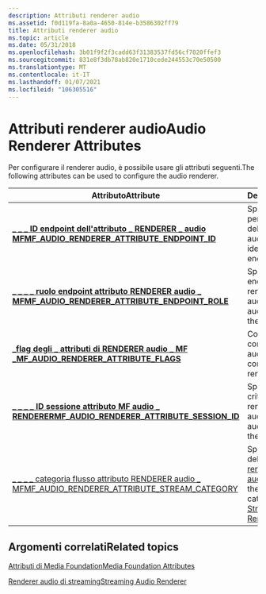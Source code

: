 ```yaml
---
description: Attributi renderer audio
ms.assetid: f0d119fa-8a0a-4650-814e-b3586302ff79
title: Attributi renderer audio
ms.topic: article
ms.date: 05/31/2018
ms.openlocfilehash: 3b01f9f2f3cadd63f31383537fd56cf7020ffef3
ms.sourcegitcommit: 831e8f3db78ab820e1710cede244553c70e50500
ms.translationtype: MT
ms.contentlocale: it-IT
ms.lasthandoff: 01/07/2021
ms.locfileid: "106305516"
---
```

# <a name="audio-renderer-attributes"></a><span data-ttu-id="2afc3-103">Attributi renderer audio</span><span class="sxs-lookup"><span data-stu-id="2afc3-103">Audio Renderer Attributes</span></span>

<span data-ttu-id="2afc3-104">Per configurare il renderer audio, è possibile usare gli attributi seguenti.</span><span class="sxs-lookup"><span data-stu-id="2afc3-104">The following attributes can be used to configure the audio renderer.</span></span>



| <span data-ttu-id="2afc3-105">Attributo</span><span class="sxs-lookup"><span data-stu-id="2afc3-105">Attribute</span></span>                                                                                                     | <span data-ttu-id="2afc3-106">Descrizione</span><span class="sxs-lookup"><span data-stu-id="2afc3-106">Description</span></span>                                                                                                 |
|---------------------------------------------------------------------------------------------------------------|-------------------------------------------------------------------------------------------------------------|
| [<span data-ttu-id="2afc3-107">**\_ \_ \_ ID endpoint dell'attributo \_ RENDERER \_ audio MF**</span><span class="sxs-lookup"><span data-stu-id="2afc3-107">**MF\_AUDIO\_RENDERER\_ATTRIBUTE\_ENDPOINT\_ID**</span></span>](mf-audio-renderer-attribute-endpoint-id-attribute.md)     | <span data-ttu-id="2afc3-108">Specifica l'identificatore per il dispositivo dell'endpoint audio.</span><span class="sxs-lookup"><span data-stu-id="2afc3-108">Specifies the identifier for the audio endpoint device.</span></span>                                                     |
| [<span data-ttu-id="2afc3-109">**\_ \_ \_ \_ ruolo endpoint attributo RENDERER audio \_ MF**</span><span class="sxs-lookup"><span data-stu-id="2afc3-109">**MF\_AUDIO\_RENDERER\_ATTRIBUTE\_ENDPOINT\_ROLE**</span></span>](mf-audio-renderer-attribute-endpoint-role-attribute.md) | <span data-ttu-id="2afc3-110">Specifica il ruolo endpoint audio per il renderer audio.</span><span class="sxs-lookup"><span data-stu-id="2afc3-110">Specifies the audio endpoint role for the audio renderer.</span></span>                                                   |
| [<span data-ttu-id="2afc3-111">**\_flag degli \_ attributi di RENDERER audio \_ MF \_**</span><span class="sxs-lookup"><span data-stu-id="2afc3-111">**MF\_AUDIO\_RENDERER\_ATTRIBUTE\_FLAGS**</span></span>](mf-audio-renderer-attribute-flags-attribute.md)                  | <span data-ttu-id="2afc3-112">Contiene i flag per configurare il renderer audio.</span><span class="sxs-lookup"><span data-stu-id="2afc3-112">Contains flags to configure the audio renderer.</span></span>                                                             |
| [<span data-ttu-id="2afc3-113">**\_ \_ \_ \_ ID sessione attributo MF audio \_ RENDERER**</span><span class="sxs-lookup"><span data-stu-id="2afc3-113">**MF\_AUDIO\_RENDERER\_ATTRIBUTE\_SESSION\_ID**</span></span>](mf-audio-renderer-attribute-session-id-attribute.md)       | <span data-ttu-id="2afc3-114">Specifica la classe di criteri audio per il renderer audio.</span><span class="sxs-lookup"><span data-stu-id="2afc3-114">Specifies the audio policy class for the audio renderer.</span></span>                                                    |
| [<span data-ttu-id="2afc3-115">\_ \_ \_ \_ categoria flusso attributo RENDERER audio \_ MF</span><span class="sxs-lookup"><span data-stu-id="2afc3-115">MF\_AUDIO\_RENDERER\_ATTRIBUTE\_STREAM\_CATEGORY</span></span>](mf-audio-renderer-attribute-stream-category.md)           | <span data-ttu-id="2afc3-116">Specifica la categoria del flusso audio per il [renderer di streaming audio](streaming-audio-renderer.md) (SAR).</span><span class="sxs-lookup"><span data-stu-id="2afc3-116">Specifies the audio stream category for the [Streaming Audio Renderer](streaming-audio-renderer.md) (SAR).</span></span> |



 

## <a name="related-topics"></a><span data-ttu-id="2afc3-117">Argomenti correlati</span><span class="sxs-lookup"><span data-stu-id="2afc3-117">Related topics</span></span>

<dl> <dt>

[<span data-ttu-id="2afc3-118">Attributi di Media Foundation</span><span class="sxs-lookup"><span data-stu-id="2afc3-118">Media Foundation Attributes</span></span>](media-foundation-attributes.md)
</dt> <dt>

[<span data-ttu-id="2afc3-119">Renderer audio di streaming</span><span class="sxs-lookup"><span data-stu-id="2afc3-119">Streaming Audio Renderer</span></span>](streaming-audio-renderer.md)
</dt> </dl>

 

 



